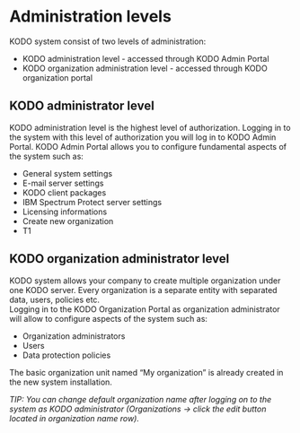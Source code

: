 # Administration levels

KODO system consist of two levels of administration:

* KODO administration level - accessed through KODO Admin Portal
* KODO organization administration level - accessed through KODO organization portal



## KODO administrator level

KODO administration level is the highest level of authorization. Logging in to the system with this level of authorization you will log in to KODO Admin Portal. KODO Admin Portal allows you to configure fundamental aspects of the system such as:

* General system settings
* E-mail server settings
* KODO client packages
* IBM Spectrum Protect server settings
* Licensing informations
* Create new organization
* T1

## KODO organization administrator level

KODO system allows your company to create multiple organization under one KODO server. Every organization is a separate entity with separated data, users, policies etc.  
Logging in to the KODO Organization Portal as organization administrator will allow to configure aspects of the system such as:

* Organization administrators
* Users
* Data protection policies

The basic organization unit named “My organization” is already created in the new system installation.

_TIP: You can change default organization name after logging on to the system as KODO administrator \(Organizations -&gt; click the edit button located in organization name row\)._


